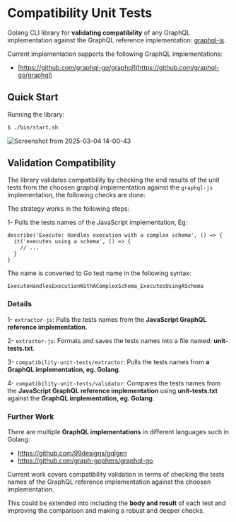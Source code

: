 # Compatibility Unit Tests

Golang CLI library for **validating compatibility** of any GraphQL implementation against the GraphQL reference implementation: [graphql-js](https://github.com/graphql/graphql-js).


Current implementation supports the following GraphQL implementations:
- [https://github.com/graphql-go/graphql](https://github.com/graphql-go/graphql)

## Quick Start

Running the library:

```bash
$ ./bin/start.sh

```

![Screenshot from 2025-03-04 14-00-43](https://github.com/user-attachments/assets/d0040404-3d70-4b4e-9051-f6f520178075)



## Validation Compatibility 

The library validates compatibility by checking the end results of the unit tests from the choosen graphql implementation
against the `graphql-js` implementation, the following checks are done:

The strategy works in the following steps:

1- Pulls the tests names of the JavaScript implementation, Eg:
```
describe('Execute: Handles execution with a complex schema', () => {
  it('executes using a schema', () => {
    // ...
  }
}
```

The name is converted to Go test name in the following syntax:
```
ExecuteHandlesExecutionWithAComplexSchema_ExecutesUsingASchema
```

### Details

1- `extractor-js`: Pulls the tests names from the **JavaScript GraphQL reference implementation**.

2- `extractor-js`: Formats and saves the tests names into a file named: **unit-tests.txt**.

3- `compatibility-unit-tests/extractor`: Pulls the tests names from **a GraphQL implementation, eg. Golang**.

4- `compatibility-unit-tests/validator`: Compares the tests names from the **JavaScript GraphQL reference implementation** using **unit-tests.txt** against the **GraphQL implementation, eg. Golang**.


### Further Work

There are multiple **GraphQL implementations** in different languages such in Golang: 
- https://github.com/99designs/gqlgen
- https://github.com/graph-gophers/graphql-go

Current work covers compatibility validation in terms of checking the tests names of the GraphQL reference implementation against the choosen implementation.

This could be extended into including the **body and result** of each test and improving the comparison and making a robust and deeper checks.

